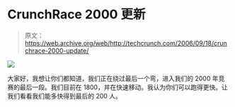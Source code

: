 # CrunchRace 2000 更新

> 原文：<https://web.archive.org/web/http://techcrunch.com/2006/09/18/crunchrace-2000-update/>

![](img/50b9a380cb0eb946a96712cb3d0fb724.png)

大家好，我想让你们都知道，我们正在绕过最后一个弯，进入我们的 2000 年竞赛的最后一段。我们目前在 1800，并在快速移动。我认为你们可以跑得更快。让我们看看我们能多快得到最后的 200 人。